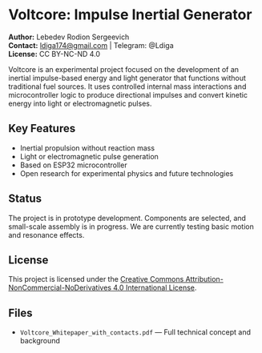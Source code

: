 # Voltcore: Impulse Inertial Generator

**Author:** Lebedev Rodion Sergeevich  
**Contact:** ldiga174@gmail.com | Telegram: @Ldiga  
**License:** CC BY-NC-ND 4.0

Voltcore is an experimental project focused on the development of an inertial impulse-based energy and light generator that functions without traditional fuel sources. It uses controlled internal mass interactions and microcontroller logic to produce directional impulses and convert kinetic energy into light or electromagnetic pulses.

## Key Features

- Inertial propulsion without reaction mass
- Light or electromagnetic pulse generation
- Based on ESP32 microcontroller
- Open research for experimental physics and future technologies

## Status

The project is in prototype development. Components are selected, and small-scale assembly is in progress. We are currently testing basic motion and resonance effects.

## License

This project is licensed under the [Creative Commons Attribution-NonCommercial-NoDerivatives 4.0 International License](https://creativecommons.org/licenses/by-nc-nd/4.0/).

## Files

- `Voltcore_Whitepaper_with_contacts.pdf` — Full technical concept and background
